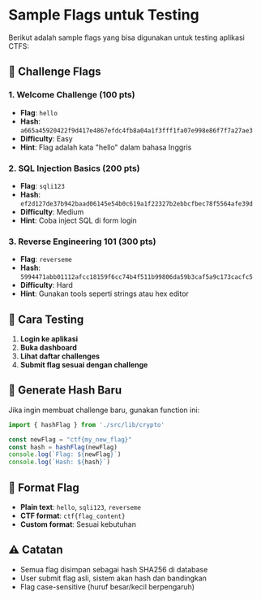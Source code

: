 # Sample Flags untuk Testing

Berikut adalah sample flags yang bisa digunakan untuk testing aplikasi CTFS:

## 🎯 Challenge Flags

### 1. Welcome Challenge (100 pts)
- **Flag**: `hello`
- **Hash**: `a665a45920422f9d417e4867efdc4fb8a04a1f3fff1fa07e998e86f7f7a27ae3`
- **Difficulty**: Easy
- **Hint**: Flag adalah kata "hello" dalam bahasa Inggris

### 2. SQL Injection Basics (200 pts)
- **Flag**: `sqli123`
- **Hash**: `ef2d127de37b942baad06145e54b0c619a1f22327b2ebbcfbec78f5564afe39d`
- **Difficulty**: Medium
- **Hint**: Coba inject SQL di form login

### 3. Reverse Engineering 101 (300 pts)
- **Flag**: `reverseme`
- **Hash**: `5994471abb01112afcc18159f6cc74b4f511b99806da59b3caf5a9c173cacfc5`
- **Difficulty**: Hard
- **Hint**: Gunakan tools seperti strings atau hex editor

## 🧪 Cara Testing

1. **Login ke aplikasi**
2. **Buka dashboard**
3. **Lihat daftar challenges**
4. **Submit flag sesuai dengan challenge**

## 🔧 Generate Hash Baru

Jika ingin membuat challenge baru, gunakan function ini:

```javascript
import { hashFlag } from './src/lib/crypto'

const newFlag = "ctf{my_new_flag}"
const hash = hashFlag(newFlag)
console.log(`Flag: ${newFlag}`)
console.log(`Hash: ${hash}`)
```

## 📝 Format Flag

- **Plain text**: `hello`, `sqli123`, `reverseme`
- **CTF format**: `ctf{flag_content}`
- **Custom format**: Sesuai kebutuhan

## ⚠️ Catatan

- Semua flag disimpan sebagai hash SHA256 di database
- User submit flag asli, sistem akan hash dan bandingkan
- Flag case-sensitive (huruf besar/kecil berpengaruh)
